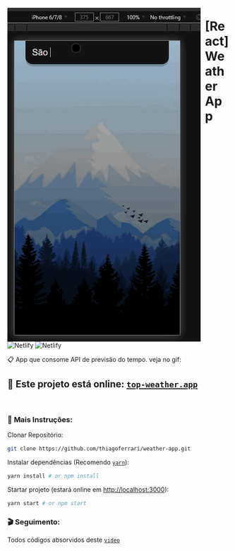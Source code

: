 <img src="./showApp.gif"
     style="float: left; margin-right: 10px;" />

<h1>[React] Weather App</h1>

![Netlify](https://img.shields.io/netlify/6d1a14b4-400e-412d-bf14-f324c9e3c042)
![Netlify](https://camo.githubusercontent.com/7909f6137a8704d278e08641a295755b8eb19b6f7ab6f02c591a72982cd29980/68747470733a2f2f696d672e736869656c64732e696f2f62616467652f2d737563636573732d73756363657373)
</br>

📋 App que consome API de previsão do tempo. veja no gif:


## 🚀 <b>Este projeto está online: [`top-weather.app`](https://top-weather.netlify.app/)</b>
</br>

### 🔧 <b>Mais Instruções:</b>
Clonar Repositório:
```bash
git clone https://github.com/thiagoferrari/weather-app.git
```

Instalar dependências (Recomendo [`yarn`](https://classic.yarnpkg.com/en/)):
```bash
yarn install # or npm install
```

Startar projeto (estará online em [http://localhost:3000](http://localhost:3000)):
```bash
yarn start # or npm start
```

### 🎬 Seguimento:
Todos códigos absorvidos deste [`video`](https://youtu.be/GuA0_Z1llYU)